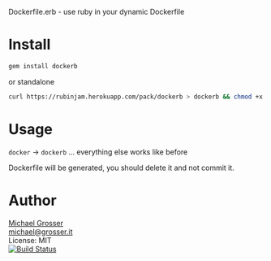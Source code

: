 Dockerfile.erb - use ruby in your dynamic Dockerfile

Install
=======

```Bash
gem install dockerb
```

or standalone
```Bash
curl https://rubinjam.herokuapp.com/pack/dockerb > dockerb && chmod +x dockerb
```

Usage
=====

`docker` -> `dockerb` ... everything else works like before

Dockerfile will be generated, you should delete it and not commit it.

Author
======
[Michael Grosser](http://grosser.it)<br/>
michael@grosser.it<br/>
License: MIT<br/>
[![Build Status](https://travis-ci.org/grosser/dockerb.png)](https://travis-ci.org/grosser/dockerb)
